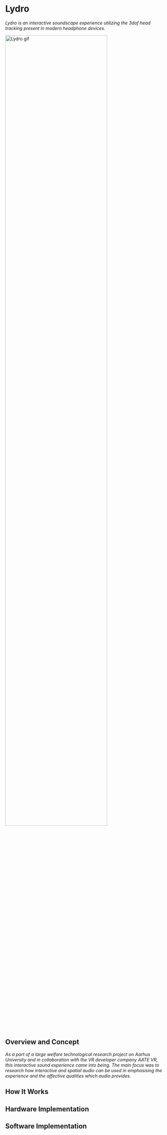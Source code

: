 # Lydro
*Lydro is an interactive soundscape experience utilizing the 3dof head tracking present in modern headphone devices.*

<div align="left">
    <img src="readme-media/Lydro-gif-v4.gif" width="80%" alt="Lydro gif"/>
</div>
<br>

## Overview and Concept


*As a part of a large welfare technological research project on Aarhus University and in collaboration with the VR developer company AATE VR, this interactive sound experience came into being. The main focus was to research how interactive and spatial audio can be used in emphasising the experience and the affective qualities which audio provides.*

## How It Works


## Hardware Implementation


## Software Implementation